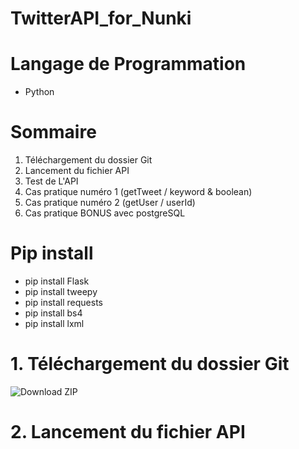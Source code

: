 # TwitterAPI_for_Nunki

# Langage de Programmation

- Python

# Sommaire

1. Téléchargement du dossier Git
2. Lancement du fichier API
3. Test de L'API
4. Cas pratique numéro 1 (getTweet / keyword & boolean)
5. Cas pratique numéro 2 (getUser / userId)
6. Cas pratique BONUS avec postgreSQL

# Pip install

- pip install Flask
- pip install tweepy
- pip install requests
- pip install bs4
- pip install lxml

# 1. Téléchargement du dossier Git

![Download ZIP](https://user-images.githubusercontent.com/93212434/192364689-7d70a301-b4cc-4d2b-ad23-bbfbdbd18cbc.png)


# 2. Lancement du fichier API

